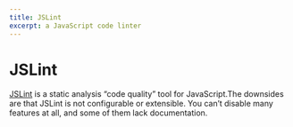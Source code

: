 ```yaml
---
title: JSLint
excerpt: a JavaScript code linter
---
```


# JSLint

[JSLint](http://www.jslint.com/) is a static analysis “code quality” tool for JavaScript.The downsides are that JSLint is not configurable or extensible. You can’t disable many features at all, and some of them lack documentation.
